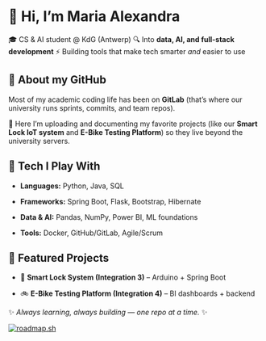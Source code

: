 👋 Hi, I’m Maria Alexandra
==========================

🎓 CS & AI student @ KdG (Antwerp)
🔍 Into **data, AI, and full-stack development**
⚡ Building tools that make tech smarter _and_ easier to use

🚀 About my GitHub
------------------

Most of my academic coding life has been on **GitLab** (that’s where our university runs sprints, commits, and team repos).

🚀 Here I’m uploading and documenting my favorite projects (like our **Smart Lock IoT system** and **E-Bike Testing Platform**) so they live beyond the university servers.

🔧 Tech I Play With
-------------------

*   **Languages:** Python, Java, SQL
  
*   **Frameworks:** Spring Boot, Flask, Bootstrap, Hibernate
    
*   **Data & AI:** Pandas, NumPy, Power BI, ML foundations
    
*   **Tools:** Docker, GitHub/GitLab, Agile/Scrum
    

📂 Featured Projects
--------------------

*   🔐 **Smart Lock System (Integration 3)** – Arduino + Spring Boot
    
*   🚲 **E-Bike Testing Platform (Integration 4)** – BI dashboards + backend
    

✨ _Always learning, always building — one repo at a time._ ✨

<a href="https://roadmap.sh"><img src="https://roadmap.sh/card/wide/68c6625a4d9410f8d1237f3e?variant=dark&roadmaps=data-analyst%2Cai-engineer%2Cfull-stack%2Ccyber-security" alt="roadmap.sh"/></a>

<!--
**MironAlexandraMironAlexandra** is a ✨ _special_ ✨ repository because its `README.md` (this file) appears on your GitHub profile.

Here are some ideas to get you started:

- 🔭 I’m currently working on ...
- 🌱 I’m currently learning ...
- 👯 I’m looking to collaborate on ...
- 🤔 I’m looking for help with ...
- 💬 Ask me about ...
- 📫 How to reach me: ...
- 😄 Pronouns: ...
- ⚡ Fun fact: ...
-->
